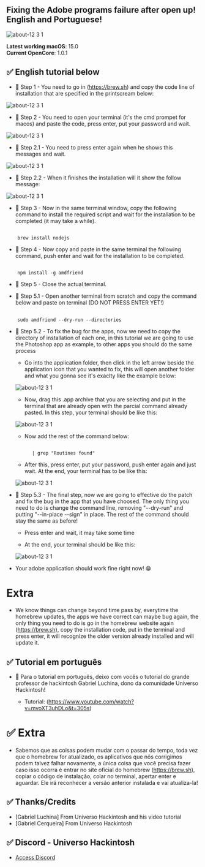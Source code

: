 ## Fixing the Adobe programs failure after open up! English and Portuguese!

![about-12 3 1](https://github.com/user-attachments/assets/4930b730-3d47-4e05-b547-f019ae9965de)

**Latest working macOS**: 15.0
<br>
**Current OpenCore**: 1.0.1

## ✅ English tutorial below

- 🔵 Step 1 - You need to go in (https://brew.sh) and copy the code line of installation that are specified in the printscream below:
 
 ![about-12 3 1](https://github.com/user-attachments/assets/bd290a38-4efc-4820-af98-57ac5224c6ba)

- 🔵 Step 2 - You need to open your terminal (it's the cmd prompet for macos) and paste the code, press enter, put your password and wait.

 ![about-12 3 1](https://github.com/user-attachments/assets/8091373b-24f2-40d0-a7bd-0af5336b9032)

- 🔵 Step 2.1 - You need to press enter again when he shows this messages and wait.

 ![about-12 3 1](https://github.com/user-attachments/assets/eed8895e-b419-4c2c-ab06-6d834e510854)

- 🔵 Step 2.2 - When it finishes the installation will it show the follow message:

 ![about-12 3 1](https://github.com/user-attachments/assets/673b0b13-6ce4-4da6-81a4-4fa9c5f5a222)

- 🔵 Step 3 - Now in the same terminal window, copy the following command to install the required script and wait for the installation to be completed (it may take a while).

 ##
 		brew install nodejs

- 🔵 Step 4 - Now copy and paste in the same terminal the following command, push enter and wait for the installation to be completed.

 ##
		npm install -g amdfriend

- 🔵 Step 5 - Close the actual terminal.

- 🔵 Step 5.1 - Open another terminal from scratch and copy the command below and paste on terminal (DO NOT PRESS ENTER YET!)
 ##
 		sudo amdfriend --dry-run --directories

- 🔵 Step 5.2 - To fix the bug for the apps, now we need to copy the directory of installation of each one, in this tutorial we are going to use the Photoshop app as example, to other apps you should do the same process

	- Go into the application folder, then click in the left arrow beside the application icon that you wanted to fix, this will open another folder and what you gonna see it's exaclty like the example below:

	![about-12 3 1](https://github.com/user-attachments/assets/5298e2af-f5fb-47cc-a223-02a663485a99)

    - Now, drag this .app archive that you are selecting and put in the terminal that are already open with the parcial command already pasted. In this step, your terminal should be like this:

  ![about-12 3 1](https://github.com/user-attachments/assets/e0dc9694-5eb9-4073-aa3a-715a3bc2b779)

 	- Now add the rest of the command below:

 	##
			| grep "Routines found" 

	- After this, press enter, put your password, push enter again and just wait. At the end, your terminal has to be like this:

	![about-12 3 1](https://github.com/user-attachments/assets/459c3941-6637-4ac4-a0ca-71e7389f5e2c)

- 🔵 Step 5.3 - The final step, now we are going to effective do the patch and fix the bug in the app that you have choosed. The only thing you need to do is change the command line, removing "--dry-run" and putting "--in-place --sign" in place. The rest of the command should stay the same as before!

	- Press enter and wait, it may take some time

	- At the end, your terminal should be like this:

	![about-12 3 1](https://github.com/user-attachments/assets/30d77c51-1eb1-4dec-a52d-48cb0f22f248)

- Your adobe application should work fine right now! 😁

# Extra

 - We know things can change beyond time pass by, everytime the homebrew updates, the apps we have correct can maybe bug again, the only thing you need to do is go in the homebrew website again (https://brew.sh), copy the installation code, put in the terminal and press enter, it will recognize the older version already installed and will update it.


## ✅ Tutorial em português

- 🔵 Para o tutorial em português, deixo com vocês o tutorial do grande professor de hackintosh Gabriel Luchina, dono da comunidade Universo Hackintosh!

	- Tutorial: (https://www.youtube.com/watch?v=mvoXT3uhDLo&t=305s)

# ✅ Extra

 - Sabemos que as coisas podem mudar com o passar do tempo, toda vez que o homebrew for atualizado, os aplicativos que nós corrigimos podem talvez falhar novamente, a única coisa que você precisa fazer caso isso ocorra é entrar no site oficial do homebrew (https://brew.sh), copiar o código de instalação, colar no terminal, apertar enter e aguardar. Ele irá reconhecer a versão anterior instalada e vai atualiza-la!

## ✅ Thanks/Credits
- [Gabriel Luchina] From Universo Hackintosh and his video tutorial
- [Gabriel Cerqueira] From Universo Hackintosh 

## ✅ Discord - Universo Hackintosh
- [Access Discord](https://discord.universohackintosh.com.br)
